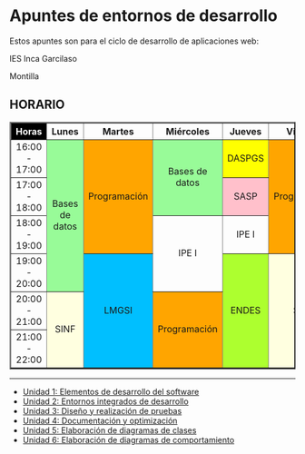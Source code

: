 # Apuntes de entornos de desarrollo


Estos apuntes son para el ciclo de desarrollo de aplicaciones web:

IES Inca Garcilaso

Montilla

## HORARIO

<table style="text-align: center;" border = 2px width="100%">
            <tr>
                <th style="background-color: black; color: white;">Horas</th>
                <th>Lunes</th>
                <th>Martes</th>
                <th>Miércoles</th>
                <th>Jueves</th>
                <th>Viernes</th>
            </tr>
            <tr>
                <td>16:00 - 17:00</td>
                <td style="background-color: palegreen;" rowspan=4>Bases de datos</td>
                <td style="background-color: orange;" rowspan=3>Programación</td>
                <td style="background-color: palegreen;" rowspan="2">Bases de datos</td>
                <td style="background-color: yellow;">DASPGS</td>
                <td style="background-color: orange;" rowspan="3">Programación</td>
            </tr>
            <tr>
                <td>17:00 - 18:00</td>
                <td style="background-color: pink;">SASP</td>
            </tr>
            <tr>
                <td>18:00 - 19:00</td>
                <td rowspan="2">IPE I</td>
                <td>IPE I</td>
            </tr>
            <tr>
                <td>19:00 - 20:00</td>
                <td style="background-color: deepskyblue;" rowspan="3">LMGSI</td>
                <td style="background-color: greenyellow;" rowspan="3">ENDES</td>
                <td style="background-color: lightyellow;" rowspan="3">SINF</td>
            </tr>
            <tr>
                <td>20:00 - 21:00</td>
                <td style="background-color: lightyellow;" rowspan="2">SINF</td>
                <td style="background-color: orange;" rowspan="2">Programación</td>
            </tr>
            <tr>
                <td>21:00 - 22:00</td>
            </tr>
        </table>

---

- [Unidad 1: Elementos de desarrollo del software](Tema1.md)
- [Unidad 2: Entornos integrados de desarrollo](Tema2.md)
- [Unidad 3: Diseño y realización de pruebas](Tema3.md)
- [Unidad 4: Documentación y optimización](Tema4.md)
- [Unidad 5: Elaboración de diagramas de clases](Tema5.md)
- [Unidad 6: Elaboración de diagramas de comportamiento](Tema6.md)
